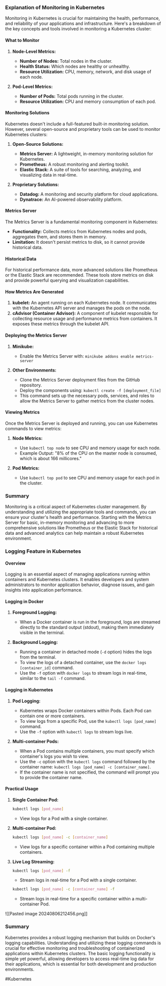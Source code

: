 

### Explanation of Monitoring in Kubernetes

Monitoring in Kubernetes is crucial for maintaining the health, performance, and reliability of your applications and infrastructure. Here's a breakdown of the key concepts and tools involved in monitoring a Kubernetes cluster:

#### What to Monitor
1. **Node-Level Metrics:**
   - **Number of Nodes:** Total nodes in the cluster.
   - **Health Status:** Which nodes are healthy or unhealthy.
   - **Resource Utilization:** CPU, memory, network, and disk usage of each node.

2. **Pod-Level Metrics:**
   - **Number of Pods:** Total pods running in the cluster.
   - **Resource Utilization:** CPU and memory consumption of each pod.

#### Monitoring Solutions
Kubernetes doesn't include a full-featured built-in monitoring solution. However, several open-source and proprietary tools can be used to monitor Kubernetes clusters:

1. **Open-Source Solutions:**
   - **Metrics Server:** A lightweight, in-memory monitoring solution for Kubernetes.
   - **Prometheus:** A robust monitoring and alerting toolkit.
   - **Elastic Stack:** A suite of tools for searching, analyzing, and visualizing data in real-time.

2. **Proprietary Solutions:**
   - **Datadog:** A monitoring and security platform for cloud applications.
   - **Dynatrace:** An AI-powered observability platform.

#### Metrics Server
The Metrics Server is a fundamental monitoring component in Kubernetes:

- **Functionality:** Collects metrics from Kubernetes nodes and pods, aggregates them, and stores them in memory.
- **Limitation:** It doesn't persist metrics to disk, so it cannot provide historical data.

#### Historical Data
For historical performance data, more advanced solutions like Prometheus or the Elastic Stack are recommended. These tools store metrics on disk and provide powerful querying and visualization capabilities.

#### How Metrics Are Generated
1. **kubelet:** An agent running on each Kubernetes node. It communicates with the Kubernetes API server and manages the pods on the node.
2. **cAdvisor (Container Advisor):** A component of kubelet responsible for collecting resource usage and performance metrics from containers. It exposes these metrics through the kubelet API.

#### Deploying the Metrics Server
1. **Minikube:**
   - Enable the Metrics Server with: `minikube addons enable metrics-server`

2. **Other Environments:**
   - Clone the Metrics Server deployment files from the GitHub repository.
   - Deploy the components using: `kubectl create -f [deployment_file]`
   - This command sets up the necessary pods, services, and roles to allow the Metrics Server to gather metrics from the cluster nodes.

#### Viewing Metrics
Once the Metrics Server is deployed and running, you can use Kubernetes commands to view metrics:

1. **Node Metrics:**
   - Use `kubectl top node` to see CPU and memory usage for each node.
   - Example Output: "8% of the CPU on the master node is consumed, which is about 166 millicores."

2. **Pod Metrics:**
   - Use `kubectl top pod` to see CPU and memory usage for each pod in the cluster.

### Summary
Monitoring is a critical aspect of Kubernetes cluster management. By understanding and utilizing the appropriate tools and commands, you can ensure your cluster's health and performance. Starting with the Metrics Server for basic, in-memory monitoring and advancing to more comprehensive solutions like Prometheus or the Elastic Stack for historical data and advanced analytics can help maintain a robust Kubernetes environment.

### Logging Feature in Kubernetes

#### Overview
Logging is an essential aspect of managing applications running within containers and Kubernetes clusters. It enables developers and system administrators to monitor application behavior, diagnose issues, and gain insights into application performance.

#### Logging in Docker
1. **Foreground Logging:**
   - When a Docker container is run in the foreground, logs are streamed directly to the standard output (stdout), making them immediately visible in the terminal.
   
2. **Background Logging:**
   - Running a container in detached mode (`-d` option) hides the logs from the terminal.
   - To view the logs of a detached container, use the `docker logs [container_id]` command.
   - Use the `-f` option with `docker logs` to stream logs in real-time, similar to the `tail -f` command.

#### Logging in Kubernetes
1. **Pod Logging:**
   - Kubernetes wraps Docker containers within Pods. Each Pod can contain one or more containers.
   - To view logs from a specific Pod, use the `kubectl logs [pod_name]` command.
   - Use the `-f` option with `kubectl logs` to stream logs live.

2. **Multi-container Pods:**
   - When a Pod contains multiple containers, you must specify which container's logs you wish to view.
   - Use the `-c` option with the `kubectl logs` command followed by the container name: `kubectl logs [pod_name] -c [container_name]`.
   - If the container name is not specified, the command will prompt you to provide the container name.

#### Practical Usage
1. **Single Container Pod:**
   ```bash
   kubectl logs [pod_name]
   ```
   - View logs for a Pod with a single container.

2. **Multi-container Pod:**
   ```bash
   kubectl logs [pod_name] -c [container_name]
   ```
   - View logs for a specific container within a Pod containing multiple containers.

3. **Live Log Streaming:**
   ```bash
   kubectl logs [pod_name] -f
   ```
   - Stream logs in real-time for a Pod with a single container.

   ```bash
   kubectl logs [pod_name] -c [container_name] -f
   ```
   - Stream logs in real-time for a specific container within a multi-container Pod.

![[Pasted image 20240806212456.png]]

### Summary
Kubernetes provides a robust logging mechanism that builds on Docker's logging capabilities. Understanding and utilizing these logging commands is crucial for effective monitoring and troubleshooting of containerized applications within Kubernetes clusters. The basic logging functionality is simple yet powerful, allowing developers to access real-time log data for their applications, which is essential for both development and production environments.





#Kubernetes